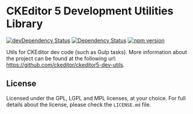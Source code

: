 CKEditor 5 Development Utilities Library
========================================

[![devDependency Status](https://david-dm.org/ckeditor/ckeditor5-dev-utils/dev-status.svg)](https://david-dm.org/ckeditor/ckeditor5-dev-utils#info=devDependencies)
[![Dependency Status](https://david-dm.org/ckeditor/ckeditor5-dev-utils/status.svg)](https://david-dm.org/ckeditor/ckeditor5-dev-utils#info=dependencies)
[![npm version](https://badge.fury.io/js/ckeditor5-dev-utils.svg)](https://badge.fury.io/js/ckeditor5-dev-utils)

Utils for CKEditor dev code (such as Gulp tasks). More information about the project can be found at the following url: <https://github.com/ckeditor/ckeditor5-dev-utils>.

## License

Licensed under the GPL, LGPL and MPL licenses, at your choice. For full details about the license, please check the `LICENSE.md` file.
